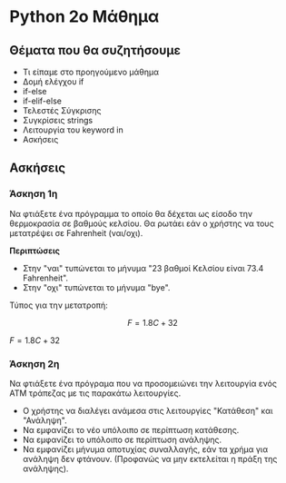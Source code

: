 # Python 2o Μάθημα

## Θέματα που θα συζητήσουμε
- Τι είπαμε στο προηγούμενο μάθημα
- Δομή ελέγχου if
- if-else
- if-elif-else
- Τελεστές Σύγκρισης
- Συγκρίσεις strings
- Λειτουργία του keyword in
- Ασκήσεις

## Ασκήσεις
### Άσκηση 1η
 Να φτιάξετε ένα πρόγραμμα το οποίο θα δέχεται ως είσοδο την θερμοκρασία σε βαθμούς κελσίου. Θα ρωτάει εάν ο χρήστης να τους μετατρέψει σε Fahrenheit (ναι/οχι).

**Περιπτώσεις**
 - Στην "ναι" τυπώνεται το μήνυμα "23 βαθμοί Κελσίου είναι 73.4 Fahrenheit".
 - Στην "οχι" τυπώνεται το μήνυμα "bye".

  Τύπος για την μετατροπή:
  ```math
  F =  1.8C +32
  ```
  $F =  1.8C +32$

### Άσκηση 2η
Να φτιάξετε ένα πρόγραμα που να προσομειώνει την λειτουργία ενός ATM τράπεζας με τις παρακάτω λειτουργίες.

- Ο χρήστης να διαλέγει ανάμεσα στις λειτουργίες "Κατάθεση" και "Ανάληψη".
- Να εμφανίζει το νέο υπόλοιπο σε περίπτωση κατάθεσης.
- Να εμφανίζει το υπόλοιπο σε περίπτωση ανάληψης.
- Να εμφανίζει μήνυμα αποτυχίας συναλλαγής, εάν τα χρήμα για ανάληψη δεν φτάνουν. (Προφανώς να μην εκτελείται η πράξη της ανάληψης).
